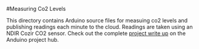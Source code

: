 #Measuring Co2 Levels 

This directory contains Arduino source files for measuing co2 levels and publishing readings each minute to the cloud. Readings are taken using an NDIR Cozir CO2 sensor. Check out the complete [project write up](https://www.hackster.io/bcarbs/measuring-co2-levels-aka-the-sleepyness-multiplier-a4d4bf) on the Anduino project hub.

